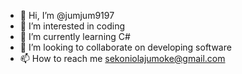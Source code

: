 - 👋 Hi, I’m @jumjum9197
- 👀 I’m interested in coding
- 🌱 I’m currently learning C#
- 💞️ I’m looking to collaborate on developing software
- 📫 How to reach me sekoniolajumoke@gmail.com

<!---
jumjum9197/jumjum9197 is a ✨ special ✨ repository because its `README.md` (this file) appears on your GitHub profile.
You can click the Preview link to take a look at your changes.
--->

